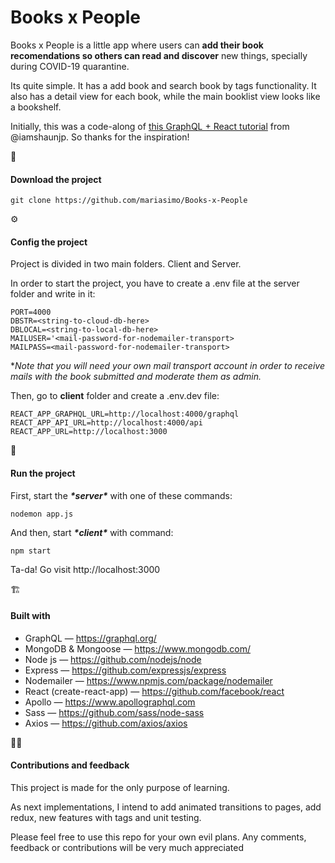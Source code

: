 # Books x People

Books x People is a little app where users can **add their book recomendations so others can read and discover** new things, specially during COVID-19 quarantine.

Its quite simple. It has a add book and search book by tags functionality. It also has a detail view for each book, while the main booklist view looks like a bookshelf.

Initially, this was a code-along of [this GraphQL + React tutorial](https://www.youtube.com/playlist?list=PL4cUxeGkcC9iK6Qhn-QLcXCXPQUov1U7f) from @iamshaunjp. So thanks for the inspiration!



📁 

#### Download the project 

```
git clone https://github.com/mariasimo/Books-x-People
```



⚙️ 

#### Config the project

Project is divided in two main folders. Client and Server.

In order to start the project, you have to create a .env file at the server folder and write in it:

```
PORT=4000
DBSTR=<string-to-cloud-db-here>
DBLOCAL=<string-to-local-db-here>
MAILUSER='<mail-password-for-nodemailer-transport>
MAILPASS=<mail-password-for-nodemailer-transport>
```

**Note that you will need your own mail transport account in order to receive mails with the book submitted and moderate them as admin.*



Then, go to **client** folder and create a .env.dev file:

```
REACT_APP_GRAPHQL_URL=http://localhost:4000/graphql
REACT_APP_API_URL=http://localhost:4000/api
REACT_APP_URL=http://localhost:3000
```



🚀

#### Run the project

First, start the ***\*server\**** with one of these commands:

```node app.js
nodemon app.js
```



And then, start ***\*client\**** with command:

```
npm start
```

Ta-da! Go visit http://localhost:3000



 🏗

#### Built with

- GraphQL — https://graphql.org/
- MongoDB & Mongoose — https://www.mongodb.com/
- Node js — https://github.com/nodejs/node
- Express — https://github.com/expressjs/express
- Nodemailer — https://www.npmjs.com/package/nodemailer
- React (create-react-app) — https://github.com/facebook/react
- Apollo — https://www.apollographql.com
- Sass — https://github.com/sass/node-sass
-  Axios — https://github.com/axios/axios



✌🏽

#### Contributions and feedback

This project is made for the only purpose of learning. 

As next implementations, I intend to add animated transitions to pages, add redux, new features with tags and unit testing.

Please feel free to use this repo for your own evil plans. Any comments, feedback or contributions will be very much appreciated 
